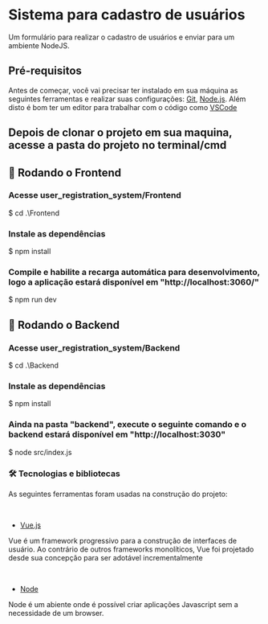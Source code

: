<h1>Sistema para cadastro de usuários</h1>
<p>Um formulário para realizar o cadastro de usuários e enviar para um ambiente NodeJS.</p>

<h2>Pré-requisitos</h2>
<p>
Antes de começar, você vai precisar ter instalado em sua máquina as seguintes ferramentas e realizar suas configurações:
<a href="https://git-scm.com">Git</a>, <a href="https://nodejs.org/en/">Node.js</a>. 
Além disto é bom ter um editor para trabalhar com o código como <a href="https://code.visualstudio.com/">VSCode</a>
</p>

<h2>Depois de clonar o projeto em sua maquina, acesse a pasta do projeto no terminal/cmd</h2>

<h2>🎲 Rodando o Frontend</h2>

<h3>Acesse user_registration_system/Frontend</h3>
$ cd .\Frontend

<h3>Instale as dependências</h3>
$ npm install

<h3>Compile e habilite a recarga automática para desenvolvimento, logo a aplicação estará disponível em "http://localhost:3060/"</h3>
$ npm run dev

<h2>🎲 Rodando o Backend</h2>

<h3>Acesse user_registration_system/Backend</h3>
$ cd .\Backend

<h3>Instale as dependências</h3>
$ npm install

<h3>Ainda na pasta "backend", execute o seguinte comando e o backend estará disponível em "http://localhost:3030"</h3>
$ node src/index.js

<h3>🛠 Tecnologias e bibliotecas</h3>
<p>As seguintes ferramentas foram usadas na construção do projeto:</p>
<br>

- [Vue.js](https://br.vuejs.org/)
<p>Vue é um framework progressivo para a construção de interfaces de usuário. Ao contrário de outros frameworks monolíticos, Vue foi projetado desde sua concepção para ser adotável incrementalmente<p>
<br>

- [Node](https://nodejs.org/en/)
<p>Node é um abiente onde é possível criar aplicações Javascript sem a necessidade de um browser.<p>
<br>
